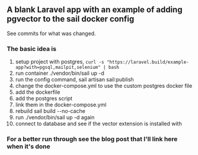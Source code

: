 
## A blank Laravel app with an example of adding pgvector to the sail docker config 
See commits for what was changed.

### The basic idea is 
1. setup project with postgres, `curl -s "https://laravel.build/example-app?with=pgsql,mailpit,selenium" | bash`
2. run container ./vendor/bin/sail up -d
3. run the config command, sail artisan sail:publish
4. change the docker-compose.yml to use the custom postgres docker file
5. add the dockerfile 
6. add the postgres script
7. link them in the docker-compose.yml
8. rebuild sail build --no-cache
9. run ./vendor/bin/sail up -d again
10. connect to database and see if the vector extension is installed with 

### For a better run through see the blog post that I'll link here when it's done
